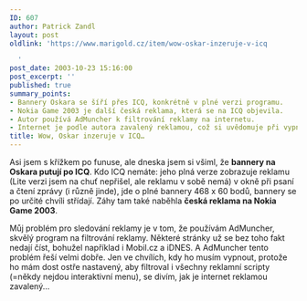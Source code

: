 ```yaml
---
ID: 607
author: Patrick Zandl
layout: post
oldlink: 'https://www.marigold.cz/item/wow-oskar-inzeruje-v-icq

  '
post_date: 2003-10-23 15:16:00
post_excerpt: ''
published: true
summary_points:
- Bannery Oskara se šíří přes ICQ, konkrétně v plné verzi programu.
- Nokia Game 2003 je další česká reklama, která se na ICQ objevila.
- Autor používá AdMuncher k filtrování reklamy na internetu.
- Internet je podle autora zavalený reklamou, což si uvědomuje při vypnutí AdMuncheru.
title: Wow, Oskar inzeruje v ICQ…
---
```


<p>
Asi jsem s křížkem po funuse, ale dneska jsem si všiml, že <STRONG>bannery na Oskara putují po ICQ</STRONG>. Kdo ICQ nemáte: jeho plná verze zobrazuje reklamu (Lite verzi jsem na chuť nepřišel, ale reklamu v sobě nemá) v okně při psaní a čtení zprávy (i různě jinde), jde o plné bannery 468 x 60 bodů, bannery se po určité chvíli střídají. Záhy tam také naběhla <STRONG>česká reklama na Nokia Game 2003</STRONG>. </p>

<p>
Můj problém pro sledování reklamy je v tom, že používám AdMuncher, skvělý program na filtrování reklamy. Některé stránky už se bez toho fakt nedají číst, bohužel například i Mobil.cz a iDNES. A AdMuncher tento problém řeší velmi dobře. Jen ve chvílích, kdy ho musím vypnout, protože ho mám dost ostře nastavený, aby filtroval i všechny reklamní scripty (=někdy nejdou interaktivní menu), se divím, jak je internet reklamou zavalený...</p>